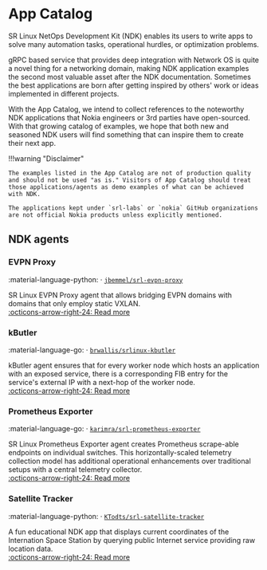 # App Catalog

SR Linux NetOps Development Kit (NDK) enables its users to write apps to solve many automation tasks, operational hurdles, or optimization problems.

gRPC based service that provides deep integration with Network OS is quite a novel thing for a networking domain, making NDK application examples the second most valuable asset after the NDK documentation. Sometimes the best applications are born after getting inspired by others' work or ideas implemented in different projects.

With the App Catalog, we intend to collect references to the noteworthy NDK applications that Nokia engineers or 3rd parties have open-sourced. With that growing catalog of examples, we hope that both new and seasoned NDK users will find something that can inspire them to create their next app.

!!!warning "Disclaimer"

    The examples listed in the App Catalog are not of production quality and should not be used "as is." Visitors of App Catalog should treat those applications/agents as demo examples of what can be achieved with NDK.

    The applications kept under `srl-labs` or `nokia` GitHub organizations are not official Nokia products unless explicitly mentioned.

## NDK agents

### EVPN Proxy

:material-language-python: · [`jbemmel/srl-evpn-proxy`](https://github.com/jbemmel/srl-evpn-proxy)

SR Linux EVPN Proxy agent that allows bridging EVPN domains with domains that only employ static VXLAN.  
[:octicons-arrow-right-24: Read more](evpn-proxy.md)

### kButler

:material-language-go: · [`brwallis/srlinux-kbutler`](https://github.com/brwallis/srlinux-kbutler)

kButler agent ensures that for every worker node which hosts an application with an exposed service, there is a corresponding FIB entry for the service's external IP with a next-hop of the worker node.  
[:octicons-arrow-right-24: Read more](kbutler.md)

### Prometheus Exporter

:material-language-go: · [`karimra/srl-prometheus-exporter`](https://github.com/karimra/srl-prometheus-exporter)

SR Linux Prometheus Exporter agent creates Prometheus scrape-able endpoints on individual switches. This horizontally-scaled telemetry collection model has additional operational enhancements over traditional setups with a central telemetry collector.  
[:octicons-arrow-right-24: Read more](srl-prom-exporter.md)

### Satellite Tracker

:material-language-python: · [`KTodts/srl-satellite-tracker`](https://github.com/KTodts/srl-satellite-tracker)

A fun educational NDK app that displays current coordinates of the Internation Space Station by querying public Internet service providing raw location data.  
[:octicons-arrow-right-24: Read more](satellite.md)
